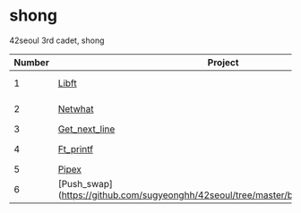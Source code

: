 # shong
42seoul 3rd cadet, shong
 
Number | Project | Language | Topic | Date 
----|---------|----------|-------|------
 1 | [Libft](https://github.com/sugyeonghh/42seoul/tree/master/born2code/libft) | C | Mafefile, Headerfile | 2020.12.29
 2 | [Netwhat](https://github.com/sugyeonghh/42seoul/tree/master/born2code/netwhat) | - | What is Network? | 2021.01.05
 3 | [Get_next_line](https://github.com/sugyeonghh/42seoul/tree/master/born2code/get_next_line) | C | '\n' in txt | 2021.01.27
 4 | [Ft_printf](https://github.com/sugyeonghh/42seoul/tree/master/born2code/ft_printf) | C | printf %csdiuxXp | 2021.02.14
 5 | [Pipex](https://github.com/sugyeonghh/42seoul/tree/master/born2code/pipex) | C | pipe  | 2021.06.22
 6 | [Push_swap] (https://github.com/sugyeonghh/42seoul/tree/master/born2code/push_swap) | C | sort | -